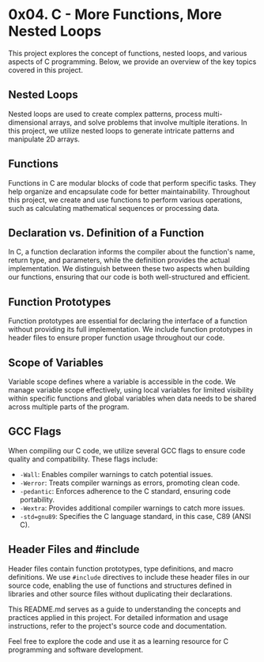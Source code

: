 # 0x04. C - More Functions, More Nested Loops

This project explores the concept of functions, nested loops, and various aspects of C programming. Below, we provide an overview of the key topics covered in this project.

## Nested Loops

Nested loops are used to create complex patterns, process multi-dimensional arrays, and solve problems that involve multiple iterations. In this project, we utilize nested loops to generate intricate patterns and manipulate 2D arrays.

## Functions

Functions in C are modular blocks of code that perform specific tasks. They help organize and encapsulate code for better maintainability. Throughout this project, we create and use functions to perform various operations, such as calculating mathematical sequences or processing data.

## Declaration vs. Definition of a Function

In C, a function declaration informs the compiler about the function's name, return type, and parameters, while the definition provides the actual implementation. We distinguish between these two aspects when building our functions, ensuring that our code is both well-structured and efficient.

## Function Prototypes

Function prototypes are essential for declaring the interface of a function without providing its full implementation. We include function prototypes in header files to ensure proper function usage throughout our code.

## Scope of Variables

Variable scope defines where a variable is accessible in the code. We manage variable scope effectively, using local variables for limited visibility within specific functions and global variables when data needs to be shared across multiple parts of the program.

## GCC Flags

When compiling our C code, we utilize several GCC flags to ensure code quality and compatibility. These flags include:
- `-Wall`: Enables compiler warnings to catch potential issues.
- `-Werror`: Treats compiler warnings as errors, promoting clean code.
- `-pedantic`: Enforces adherence to the C standard, ensuring code portability.
- `-Wextra`: Provides additional compiler warnings to catch more issues.
- `-std=gnu89`: Specifies the C language standard, in this case, C89 (ANSI C).

## Header Files and #include

Header files contain function prototypes, type definitions, and macro definitions. We use `#include` directives to include these header files in our source code, enabling the use of functions and structures defined in libraries and other source files without duplicating their declarations.

This README.md serves as a guide to understanding the concepts and practices applied in this project. For detailed information and usage instructions, refer to the project's source code and documentation.

Feel free to explore the code and use it as a learning resource for C programming and software development.

